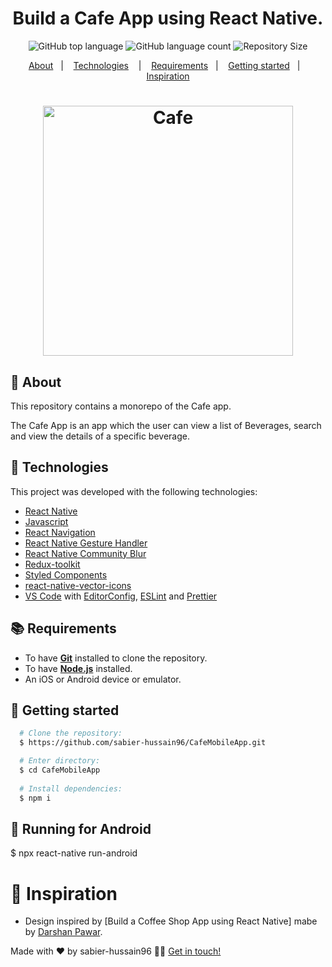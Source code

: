 <h1 align="center">
  Build a Cafe App using React Native.
</h1>

<p align="center">
  <img alt="GitHub top language" src="https://img.shields.io/github/languages/top/sabier-hussain96/CafeMobileApp">
  <img alt="GitHub language count" src="https://img.shields.io/github/languages/count/sabier-hussain96/CafeMobileApp">
  <img alt="Repository Size" src="https://img.shields.io/github/repo-size/sabier-hussain96/CafeMobileApp">
</p>

<p align="center">
  <a href="#page_with_curl-about">About</a>&nbsp;&nbsp;&nbsp;|&nbsp;&nbsp;&nbsp;
  <a href="#hammer-technologies">Technologies</a>
  &nbsp;&nbsp;&nbsp;|&nbsp;&nbsp;&nbsp;
  <a href="#books-requirements">Requirements</a>&nbsp;&nbsp;&nbsp;|&nbsp;&nbsp;&nbsp;
  <a href="#rocket-getting-started">Getting started</a>&nbsp;&nbsp;&nbsp;|&nbsp;&nbsp;&nbsp;
  <a href="#thought_balloon-inspiration">Inspiration</a>
</p>

<h1 align="center">
  <img alt="Cafe" src="https://i.ytimg.com/vi/W1Co2M-gsQE/maxresdefault.jpg" width="400" />
</h1>

## :page_with_curl: About
This repository contains a monorepo of the Cafe app.

The Cafe App is an app which the user can view a list of Beverages, search and view the details of a specific beverage.

## :hammer: Technologies

This project was developed with the following technologies:


- [React Native](https://reactnative.dev/)
- [Javascript](https://devdocs.io/javascript/)
- [React Navigation](https://reactnavigation.org/)
- [React Native Gesture Handler](https://kmagiera.github.io/react-native-gesture-handler/)
-  [React Native Community Blur](https://www.npmjs.com/package/@react-native-community/blur?activeTab=readme)
-  [Redux-toolkit](https://redux-toolkit.js.org/)
- [Styled Components](https://styled-components.com/)
- [react-native-vector-icons](https://www.npmjs.com/package/react-native-vector-icons)
- [VS Code](https://code.visualstudio.com/) with [EditorConfig](https://editorconfig.org/), [ESLint](https://eslint.org/) and [Prettier](https://prettier.io/)

## :books: Requirements
- To have [**Git**](https://git-scm.com/) installed to clone the repository.
- To have [**Node.js**](https://nodejs.org/en/) installed.
- An iOS or Android device or emulator.

## :rocket: Getting started
``` bash
  # Clone the repository:
  $ https://github.com/sabier-hussain96/CafeMobileApp.git

  # Enter directory:
  $ cd CafeMobileApp
  
  # Install dependencies:
  $ npm i
```

## :iphone: Running for Android

  $ npx react-native run-android

# :thought_balloon: Inspiration
- Design inspired by [Build a Coffee Shop App using React Native] mabe by [Darshan Pawar]([https://github.com/MatheusPires99/pokedex/](https://github.com/darshanpawar101/Coffee-Shop-App)).

Made with ❤️ by sabier-hussain96 👋🏻 [Get in touch!](https://github.com/sabier-hussain96)

